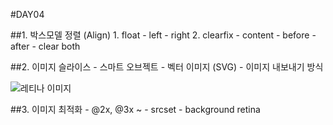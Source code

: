 #DAY04

##1.  박스모델 정렬 (Align)
	1. float
		- left
		- right
	2. clearfix
		- content
		- before
		- after
		- clear both

##2. 이미지 슬라이스
	- 스마트 오브젝트
	- 벡터 이미지 (SVG)
	- 이미지 내보내기 방식

![레티나 이미지](http://www.miekd.com/upload/2012/07/Sprite-Article-Example.png)

##3. 이미지 최적화
	- @2x, @3x ~
	- srcset
	- background retina